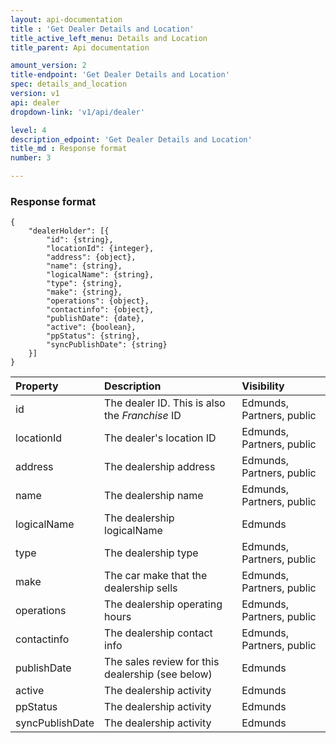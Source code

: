 ```yaml
---
layout: api-documentation
title : 'Get Dealer Details and Location'
title_active_left_menu: Details and Location
title_parent: Api documentation

amount_version: 2
title-endpoint: 'Get Dealer Details and Location'
spec: details_and_location
version: v1
api: dealer
dropdown-link: 'v1/api/dealer'

level: 4
description_edpoint: 'Get Dealer Details and Location'
title_md : Response format
number: 3

---
```



### Response format

	{
	    "dealerHolder": [{
	        "id": {string},
	        "locationId": {integer},
	        "address": {object},
	        "name": {string},
	        "logicalName": {string},
	        "type": {string},
	        "make": {string},
	        "operations": {object},
	        "contactinfo": {object},
	        "publishDate": {date},
	        "active": {boolean},
	        "ppStatus": {string},
	        "syncPublishDate": {string}
	    }]
	}

| Property      				| Description                         						| Visibility    			|
|:------------------------------|:----------------------------------------------------------|:--------------------------|
| id					   		| The dealer ID. This is also the *Franchise* ID			| Edmunds, Partners, public |
| locationId    		    	| The dealer's location ID									| Edmunds, Partners, public |
| address	    		    	| The dealership address		 							| Edmunds, Partners, public |
| name		    		    	| The dealership name			 							| Edmunds, Partners, public |
| logicalName    		    	| The dealership logicalName	 							| Edmunds 					|
| type		    		    	| The dealership type			 							| Edmunds, Partners, public |
| make		    		    	| The car make that the dealership sells					| Edmunds, Partners, public |
| operations    		    	| The dealership operating hours							| Edmunds, Partners, public |
| contactinfo			     	| The dealership contact info						 		| Edmunds, Partners, public |
| publishDate		     		| The sales review for this dealership (see below)	 		| Edmunds					|
| active				     	| The dealership activity									| Edmunds					|
| ppStatus				     	| The dealership activity									| Edmunds					|
| syncPublishDate		     	| The dealership activity									| Edmunds					|




